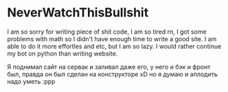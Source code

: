 ﻿# NeverWatchThisBullshit
 I am so sorry for writing piece of shit code, 
 I am so tired rn, I got some problems with math so I didn't have enough time to write a good site.
 I am able to do it more effortles and etc, but I am so lazy.
 I would rather continue my bot on python than writing website.
 
 Я поднимал сайт на сервак и заливал даже его, у него и бэк и фронт был, правда он был сделан на конструкторе xD но я думаю и аплодить надо уметь :ppp
 
